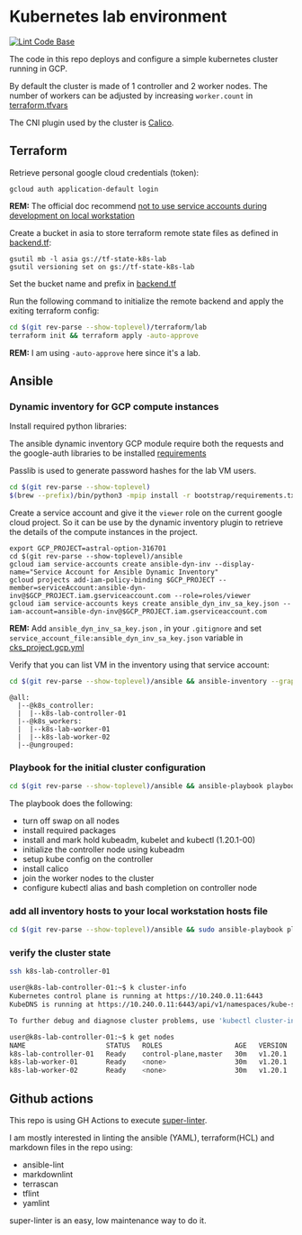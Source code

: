 # Kubernetes lab environment

[![Lint Code Base](https://github.com/fred-lev/k8s-gcp-lab/actions/workflows/linter.yml/badge.svg?branch=main)](https://github.com/fred-lev/k8s-gcp-lab/actions/workflows/linter.yml)

The code in this repo deploys and configure a simple kubernetes cluster running in GCP.

By default the cluster is made of 1 controller and 2 worker nodes. The number of workers can be adjusted by increasing `worker.count` in [terraform.tfvars](terraform/lab/terraform.tfvars)

The CNI plugin used by the cluster is [Calico](https://docs.projectcalico.org/about/about-calico).

## Terraform

Retrieve personal google cloud credentials (token):

```console
gcloud auth application-default login
```

**REM:** The official doc recommend [not to use service accounts during development on local workstation](https://cloud.google.com/iam/docs/best-practices-for-using-and-managing-service-accounts#development)

Create a bucket in asia to store terraform remote state files as defined in [backend.tf](terraform/lab/backend.tf):

```console
gsutil mb -l asia gs://tf-state-k8s-lab
gsutil versioning set on gs://tf-state-k8s-lab
```

Set the bucket name and prefix in [backend.tf](terraform/lab/backend.tf)

Run the following command to initialize the remote backend and apply the exiting terraform config:

```bash
cd $(git rev-parse --show-toplevel)/terraform/lab
terraform init && terraform apply -auto-approve
```

**REM:** I am using `-auto-approve` here since it's a lab.

## Ansible

### Dynamic inventory for GCP compute instances

Install required python libraries:

The ansible dynamic inventory GCP module require both the requests and the google-auth libraries to be installed [requirements](bootstrap/requirements.txt)

Passlib is used to generate password hashes for the lab VM users.

```sh
cd $(git rev-parse --show-toplevel)
$(brew --prefix)/bin/python3 -mpip install -r bootstrap/requirements.txt --user
```

Create a service account and give it the `viewer` role on the current google cloud project.
So it can be use by the dynamic inventory plugin to retrieve the details of the compute instances in the project.

```console
export GCP_PROJECT=astral-option-316701
cd $(git rev-parse --show-toplevel)/ansible
gcloud iam service-accounts create ansible-dyn-inv --display-name="Service Account for Ansible Dynamic Inventory"
gcloud projects add-iam-policy-binding $GCP_PROJECT --member=serviceAccount:ansible-dyn-inv@$GCP_PROJECT.iam.gserviceaccount.com --role=roles/viewer
gcloud iam service-accounts keys create ansible_dyn_inv_sa_key.json --iam-account=ansible-dyn-inv@$GCP_PROJECT.iam.gserviceaccount.com
```

**REM:** Add `ansible_dyn_inv_sa_key.json` , in your `.gitignore` and set `service_account_file:ansible_dyn_inv_sa_key.json` variable in [cks_project.gcp.yml](ansible/inventory/lab_gcp.yml)

Verify that you can list VM in the inventory using that service account:

```bash
cd $(git rev-parse --show-toplevel)/ansible && ansible-inventory --graph  -i inventory
```

```console
@all:
  |--@k8s_controller:
  |  |--k8s-lab-controller-01
  |--@k8s_workers:
  |  |--k8s-lab-worker-01
  |  |--k8s-lab-worker-02
  |--@ungrouped:
```

### Playbook for the initial cluster configuration

```bash
cd $(git rev-parse --show-toplevel)/ansible && ansible-playbook playbooks/lab.yml -i inventory
```

The playbook does the following:

- turn off swap on all nodes
- install required packages
- install and mark hold kubeadm, kubelet and kubectl (1.20.1-00)
- initialize the controller node using kubeadm
- setup kube config on the controller
- install calico
- join the worker nodes to the cluster
- configure kubectl alias and bash completion on controller node

### add all inventory hosts to your local workstation hosts file

```bash
cd $(git rev-parse --show-toplevel)/ansible && sudo ansible-playbook playbooks/add_nodes_etc_hosts.yml -i inventory
```

### verify the cluster state

```bash
ssh k8s-lab-controller-01
```

```bash
user@k8s-lab-controller-01:~$ k cluster-info
Kubernetes control plane is running at https://10.240.0.11:6443
KubeDNS is running at https://10.240.0.11:6443/api/v1/namespaces/kube-system/services/kube-dns:dns/proxy

To further debug and diagnose cluster problems, use 'kubectl cluster-info dump'.
```

```bash
user@k8s-lab-controller-01:~$ k get nodes
NAME                    STATUS   ROLES                  AGE   VERSION
k8s-lab-controller-01   Ready    control-plane,master   30m   v1.20.1
k8s-lab-worker-01       Ready    <none>                 30m   v1.20.1
k8s-lab-worker-02       Ready    <none>                 30m   v1.20.1
```

## Github actions

This repo is using GH Actions to execute [super-linter](https://github.com/github/super-linter).

I am mostly interested in linting the ansible (YAML), terraform(HCL) and markdown files in the repo using:

- ansible-lint
- markdownlint
- terrascan
- tflint
- yamlint

super-linter is an easy, low maintenance way to do it.
